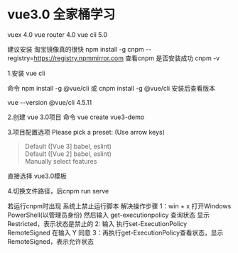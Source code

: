 # vue3.0 全家桶学习
vuex 4.0
vue router 4.0
vue cli 5.0



<!-- 如果你之前用的是vue2.0，那么需要删除（没有则跳过第一步）npm uni -g vue-cli -->
建议安装 淘宝镜像真的很快 npm install -g cnpm --registry=https://registry.npmmirror.com
查看cnpm 是否安装成功 cnpm -v

1.安装 vue cli 

命令 npm install -g @vue/cli 或 cnpm install -g @vue/cli 安装后查看版本  

vue --version  @vue/cli 4.5.11

2.创建 vue 3.0项目
命令 vue create vue3-demo

3.项目配置选项
 Please pick a preset: (Use arrow keys)
> Default ([Vue 3] babel, eslint)       
  Default ([Vue 2] babel, eslint)       
  Manually select features

直接选择 vue3.0模板

4.切换文件路径，后cnpm run serve

若运行cnpm时出现 系统上禁止运行脚本 
解决操作步骤 
1：win + x 打开Windows PowerShell(以管理员身份) 然后输入 get-executionpolicy 查询状态 显示Restricted，表示状态是禁止的 
2: 输入 执行set-ExecutionPolicy RemoteSigned  在输入 Y 同意
3：再执行get-ExecutionPolicy查看状态，显示RemoteSigned，表示允许状态

